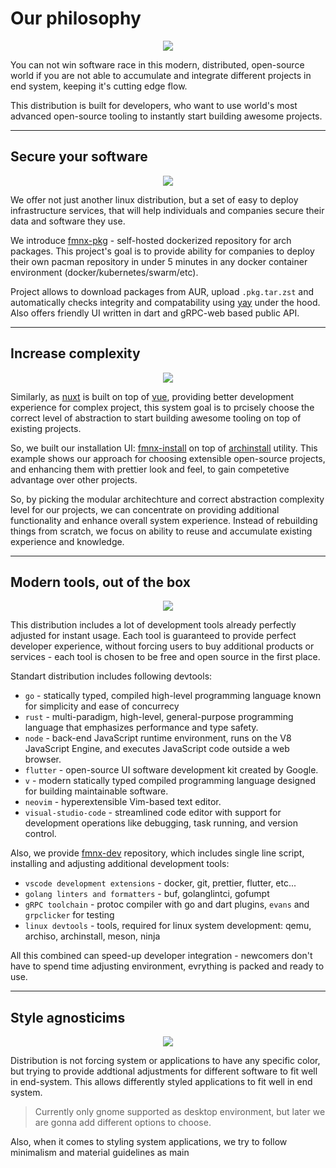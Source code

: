 # Our philosophy

<p align="center">
<img style="align: center; max-height: 25%; max-width: 25%" src="https://fmnx.ru/dancheg97/fmnx/media/branch/main/airootfs/usr/local/share/backgrounds/fmnx-linux.png" />
</p>

You can not win software race in this modern, distributed, open-source world if you are not able to accumulate and integrate different projects in end system, keeping it's cutting edge flow.

This distribution is built for developers, who want to use world's most advanced open-source tooling to instantly start building awesome projects.

---

## Secure your software

<p align="center">
<img style="align: center; max-height: 35%; max-width: 35%" src="/security.png" />
</p>

We offer not just another linux distribution, but a set of easy to deploy infrastructure services, that will help individuals and companies secure their data and software they use.

We introduce [fmnx-pkg](https://fmnx.ru/dancheg97/fmnx-pkg) - self-hosted dockerized repository for arch packages. This project's goal is to provide ability for companies to deploy their own pacman repository in under 5 minutes in any docker container environment (docker/kubernetes/swarm/etc).

Project allows to download packages from AUR, upload `.pkg.tar.zst` and automatically checks integrity and compatability using [yay](https://github.com/Jguer/yay) under the hood. Also offers friendly UI written in dart and gRPC-web based public API.

---

## Increase complexity

<p align="center">
<img style="align: center; max-height: 35%; max-width: 35%" src="/complexity.png" />
</p>

Similarly, as [nuxt](https://nuxtjs.org/) is built on top of [vue](https://vuejs.org/), providing better development experience for complex project, this system goal is to prcisely choose the correct level of abstraction to start building awesome tooling on top of existing projects.

So, we built our installation UI: [fmnx-install](https://fmnx.ru/dancheg97/fmnx-install) on top of [archinstall](https://github.com/archlinux/archinstall) utility. This example shows our approach for choosing extensible open-source projects, and enhancing them with prettier look and feel, to gain competetive advantage over other projects.

So, by picking the modular architechture and correct abstraction complexity level for our projects, we can concentrate on providing additional functionality and enhance overall system experience. Instead of rebuilding things from scratch, we focus on ability to reuse and accumulate existing experience and knowledge.

---

## Modern tools, out of the box

<p align="center">
<img style="align: center; max-height: 35%; max-width: 35%" src="/toolbox.png" />
</p>

This distribution includes a lot of development tools already perfectly adjusted for instant usage. Each tool is guaranteed to provide perfect developer experience, without forcing users to buy additional products or services - each tool is chosen to be free and open source in the first place.

Standart distribution includes following devtools:

- `go` - statically typed, compiled high-level programming language known for simplicity and ease of concurrecy
- `rust` - multi-paradigm, high-level, general-purpose programming language that emphasizes performance and type safety.
- `node` - back-end JavaScript runtime environment, runs on the V8 JavaScript Engine, and executes JavaScript code outside a web browser.
- `flutter` - open-source UI software development kit created by Google.
- `v` - modern statically typed compiled programming language designed for building maintainable software.
- `neovim` - hyperextensible Vim-based text editor.
- `visual-studio-code` - streamlined code editor with support for development operations like debugging, task running, and version control.

Also, we provide [fmnx-dev](https://fmnx.ru/dancheg97/fmnx-dev) repository, which includes single line script, installing and adjusting additional development tools:

- `vscode development extensions` - docker, git, prettier, flutter, etc...
- `golang linters and formatters` - buf, golanglintci, gofumpt
- `gRPC toolchain` - protoc compiler with go and dart plugins, `evans` and `grpclicker` for testing
- `linux devtools` - tools, required for linux system development: qemu, archiso, archinstall, meson, ninja

All this combined can speed-up developer integration - newcomers don't have to spend time adjusting environment, evrything is packed and ready to use.

---

## Style agnosticims

<p align="center">
<img style="align: center; max-height: 35%; max-width: 35%" src="/palette.png" />
</p>

Distribution is not forcing system or applications to have any specific color, but trying to provide addtional adjustments for different software to fit well in end-system. This allows differently styled applications to fit well in end system.

> Currently only gnome supported as desktop environment, but later we are gonna add different options to choose.

Also, when it comes to styling system applications, we try to follow minimalism and material guidelines as main 

<!--

## FMNX cli

<p align="center">
<img style="align: center; max-height: 35%; max-width: 35%" src="/code.png" />
</p>

Also, we add

> This part of system is under development stage and currently not included in system.

-->
